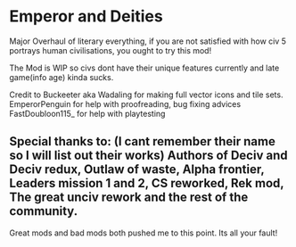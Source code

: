 # Emperor and Deities
 Major Overhaul of literary everything, if you are not satisfied with how civ 5 portrays human civilisations, you ought to try this mod!

 The Mod is WIP so civs dont have their unique features currently and late game(info age) kinda sucks.

 Credit to 
 Buckeeter aka Wadaling for making full vector icons and tile sets.
 EmperorPenguin for help with proofreading, bug fixing advices
 FastDoubloon115_ for help with playtesting

Special thanks to:
(I cant remember their name so I will list out their works)
Authors of Deciv and Deciv redux, Outlaw of waste, Alpha frontier, Leaders mission 1 and 2, CS reworked, Rek mod, The great unciv rework and the rest of the community. 
---
Great mods and bad mods both pushed me to this point. Its all your fault!


